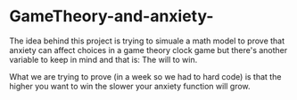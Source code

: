 # GameTheory-and-anxiety-

The idea behind this project is trying to simuale a math model to prove that anxiety can affect choices in a game theory clock game but 
there's another variable to keep in mind and that is: The will to win. 

What we are trying to prove (in a week so we had to hard code) is that the higher you want to win the slower your anxiety function will grow.
